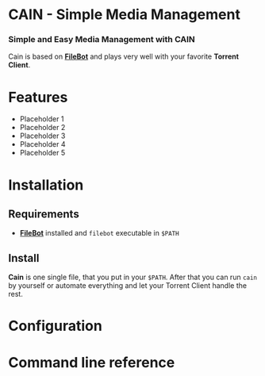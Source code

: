 # CAIN - Simple Media Management
### Simple and Easy Media Management with CAIN
Cain is based on __[FileBot][filebot]__ and plays very well with your favorite __Torrent Client__.

# Features
- Placeholder 1
- Placeholder 2
- Placeholder 3
- Placeholder 4
- Placeholder 5

# Installation

## Requirements
- __[FileBot][filebot]__ installed and `filebot` executable in `$PATH`

## Install
__Cain__ is one single file, that you put in your `$PATH`.
After that you can run `cain` by yourself or automate everything and let your Torrent Client handle the rest.


# Configuration

# Command line reference

[filebot]: http://www.filebot.net/